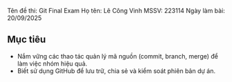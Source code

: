 Tên đề thi: Git Final Exam
Họ tên: Lê Công Vinh
MSSV: 223114
Ngày làm bài: 20/09/2025

## Mục tiêu
- Nắm vững các thao tác quản lý mã nguồn (commit, branch, merge) để làm việc nhóm hiệu quả.
- Biết sử dụng GitHub để lưu trữ, chia sẻ và kiểm soát phiên bản dự án.
